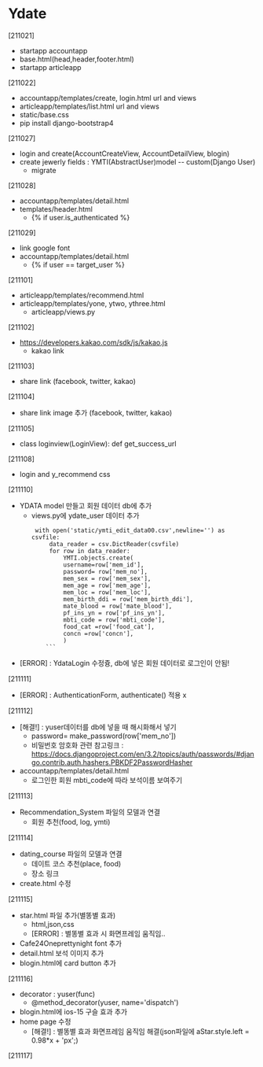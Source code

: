 # Ydate
[211021]
- startapp accountapp
- base.html(head,header,footer.html)
- startapp articleapp

[211022]
- accountapp/templates/create, login.html url and views
- articleapp/templates/list.html url and views
- static/base.css
- pip install django-bootstrap4

[211027]
- login and create(AccountCreateView, AccountDetailView, blogin)
- create jewerly fields : YMTI(AbstractUser)model -- custom(Django User)
    - migrate

[211028]
- accountapp/templates/detail.html
- templates/header.html
    - {% if user.is_authenticated %}

[211029]
- link google font
- accountapp/templates/detail.html
    - {% if user == target_user %}

[211101]
- articleapp/templates/recommend.html
- articleapp/templates/yone, ytwo, ythree.html
    - articleapp/views.py

[211102]
- https://developers.kakao.com/sdk/js/kakao.js
    - kakao link 

[211103]
- share link (facebook, twitter, kakao)

[211104]
- share link image 추가 (facebook, twitter, kakao)

[211105]
- class loginview(LoginView): def get_success_url

[211108]
- login and y_recommend css

[211110]
- YDATA model 만들고 회원 데이터 db에 추가
  - views.py에 ydate_user 데이터 추가
    ```
     with open('static/ymti_edit_data00.csv',newline='') as csvfile:
         data_reader = csv.DictReader(csvfile)
         for row in data_reader:
             YMTI.objects.create(
             username=row['mem_id'],
             password= row['mem_no'],
             mem_sex = row['mem_sex'],
             mem_age = row['mem_age'],
             mem_loc = row['mem_loc'],
             mem_birth_ddi = row['mem_birth_ddi'],
             mate_blood = row['mate_blood'],
             pf_ins_yn = row['pf_ins_yn'],
             mbti_code = row['mbti_code'],
             food_cat =row['food_cat'],
             concn =row['concn'],
             )
        ```
- [ERROR] : YdataLogin 수정즁, db에 넣은 회원 데이터로 로그인이 안됨!

[211111]
- [ERROR] : AuthenticationForm, authenticate() 적용 x

[211112]
- [해결!] : yuser데이터를 db에 넣을 때 해시화해서 넣기
  - password= make_password(row['mem_no'])
  - 비밀번호 암호화 관련 참고링크 : https://docs.djangoproject.com/en/3.2/topics/auth/passwords/#django.contrib.auth.hashers.PBKDF2PasswordHasher
- accountapp/templates/detail.html 
  - 로그인한 회원 mbti_code에 따라 보석이름 보여주기

[211113]
- Recommendation_System 파일의 모델과 연결
  - 회원 추천(food, log, ymti)
  
[211114]
- dating_course 파일의 모델과 연결
  - 데이트 코스 추천(place, food)
  - 장소 링크
- create.html 수정

[211115]
- star.html 파일 추가(별똥별 효과)
  - html,json,css
  - [ERROR] : 별똥별 효과 시 화면프레임 움직임..
- Cafe24Oneprettynight font 추가
- detail.html 보석 이미지 추가
- blogin.html에 card button 추가

[211116]
- decorator : yuser(func)
  - @method_decorator(yuser, name='dispatch')
- blogin.html에 ios-15 구슬 효과 추가
- home page 수정
  - [해결!] : 별똥별 효과 화면프레임 움직임 해결(json파일에 aStar.style.left = 0.98*x + 'px';)

[211117]

